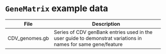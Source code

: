 # ```GeneMatrix``` example data

|File|Description|
|-|-|
|CDV_genomes.gb|Series of CDV genBank entries used in the user guide to demonstrat variations in names for same gene/feature|
